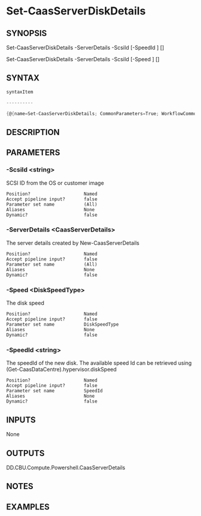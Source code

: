 ﻿Set-CaasServerDiskDetails
===================

## SYNOPSIS

Set-CaasServerDiskDetails -ServerDetails <CaasServerDetails> -ScsiId <string> [-SpeedId <string>] [<CommonParameters>]

Set-CaasServerDiskDetails -ServerDetails <CaasServerDetails> -ScsiId <string> [-Speed <DiskSpeedType>] [<CommonParameters>]


## SYNTAX
```powershell
syntaxItem                                                                                                                                                                                                                                

----------                                                                                                                                                                                                                                

{@{name=Set-CaasServerDiskDetails; CommonParameters=True; WorkflowCommonParameters=False; parameter=System.Object[]}, @{name=Set-CaasServerDiskDetails; CommonParameters=True; WorkflowCommonParameters=False; parameter=System.Object[]}}
```

## DESCRIPTION


## PARAMETERS
### -ScsiId &lt;string&gt;
SCSI ID from the OS or customer image
```
Position?                    Named
Accept pipeline input?       false
Parameter set name           (All)
Aliases                      None
Dynamic?                     false
```
 
### -ServerDetails &lt;CaasServerDetails&gt;
The server details created by New-CaasServerDetails
```
Position?                    Named
Accept pipeline input?       false
Parameter set name           (All)
Aliases                      None
Dynamic?                     false
```
 
### -Speed &lt;DiskSpeedType&gt;
The disk speed
```
Position?                    Named
Accept pipeline input?       false
Parameter set name           DiskSpeedType
Aliases                      None
Dynamic?                     false
```
 
### -SpeedId &lt;string&gt;
The speedId of the new disk. The available speed Id can be retrieved using (Get-CaasDataCentre).hypervisor.diskSpeed
```
Position?                    Named
Accept pipeline input?       false
Parameter set name           SpeedId
Aliases                      None
Dynamic?                     false
```

## INPUTS
None


## OUTPUTS
DD.CBU.Compute.Powershell.CaasServerDetails


## NOTES


## EXAMPLES
